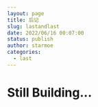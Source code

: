 ```yaml
---
layout: page
title: 后记
slug: lastandlast
date: 2022/06/16 00:07:00
status: publish
author: starmoe
categories: 
  - last
---
```


# Still Building...
